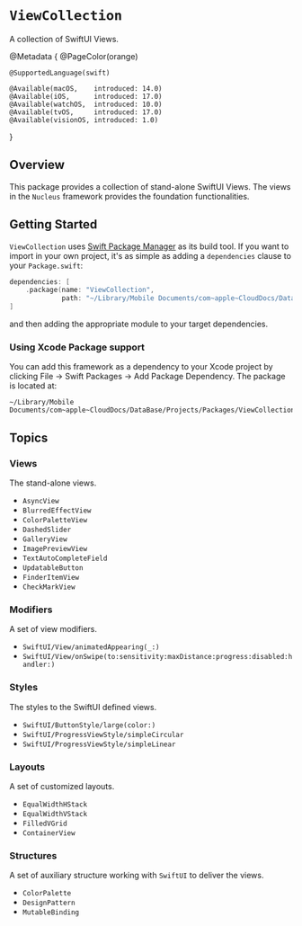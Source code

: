 # ``ViewCollection``

A collection of SwiftUI Views.

@Metadata {
    @PageColor(orange)
    
    @SupportedLanguage(swift)
    
    @Available(macOS,    introduced: 14.0)
    @Available(iOS,      introduced: 17.0)
    @Available(watchOS,  introduced: 10.0)
    @Available(tvOS,     introduced: 17.0)
    @Available(visionOS, introduced: 1.0)
}


## Overview

This package provides a collection of stand-alone SwiftUI Views. The views in the `Nucleus` framework provides the foundation functionalities.

## Getting Started

`ViewCollection` uses [Swift Package Manager](https://www.swift.org/documentation/package-manager/) as its build tool. If you want to import in your own project, it's as simple as adding a `dependencies` clause to your `Package.swift`:
```swift
dependencies: [
    .package(name: "ViewCollection", 
             path: "~/Library/Mobile Documents/com~apple~CloudDocs/DataBase/Projects/Packages/ViewCollection")
]
```
and then adding the appropriate module to your target dependencies.

### Using Xcode Package support

You can add this framework as a dependency to your Xcode project by clicking File -> Swift Packages -> Add Package Dependency. The package is located at:
```
~/Library/Mobile Documents/com~apple~CloudDocs/DataBase/Projects/Packages/ViewCollection
```

## Topics

### Views
The stand-alone views.

- ``AsyncView``
- ``BlurredEffectView``
- ``ColorPaletteView``
- ``DashedSlider``
- ``GalleryView``
- ``ImagePreviewView``
- ``TextAutoCompleteField``
- ``UpdatableButton``
- ``FinderItemView``
- ``CheckMarkView``

### Modifiers
A set of view modifiers.

- ``SwiftUI/View/animatedAppearing(_:)``
- ``SwiftUI/View/onSwipe(to:sensitivity:maxDistance:progress:disabled:handler:)``


### Styles
The styles to the SwiftUI defined views.

- ``SwiftUI/ButtonStyle/large(color:)``
- ``SwiftUI/ProgressViewStyle/simpleCircular``
- ``SwiftUI/ProgressViewStyle/simpleLinear``

### Layouts
A set of customized layouts.

- ``EqualWidthHStack``
- ``EqualWidthVStack``
- ``FilledVGrid``
- ``ContainerView``

### Structures
A set of auxiliary structure working with `SwiftUI` to deliver the views.

- ``ColorPalette``
- ``DesignPattern``
- ``MutableBinding``
